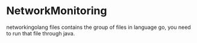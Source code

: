 # NetworkMonitoring
networkingolang
files contains the group of files in language go, you need to run that file through java.
